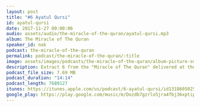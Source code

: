 ```yaml
---
layout: post
title: "#6 Ayatul Qursi"
id: ayatul-qursi
date: 2017-11-27 00:00:06
audio: assets/audio/the-miracle-of-the-quran/ayatul-qursi.mp3
album: The Miracle of The Quran
speaker_id: nak
podcast: the-miracle-of-the-quran
permalink: podcast/the-miracle-of-the-quran/:title
image: assets/images/podcasts/the-miracle-of-the-quran/album-picture-small.jpg
description: Extract 6 from the "Miracle of The Quran" delivered at the Putra World Trade Centre (PWTC), Kuala Lumpur on the 6th Sep 2013 during his 2013 Malaysian Tour.
podcast_file_size: 7.69 MB
podcast_duration: "14:14"
podcast_length: 7689127
itunes: https://itunes.apple.com/us/podcast/6-ayatul-qursi/id1318605025?i=1000395398234&mt=2
google_play: https://play.google.com/music/m/Dozdb7gzrlo5jra4fbj36xptip4?t=6_Ayatul_Qursi-The_Miracle_of_The_Quran
---
```

